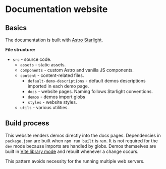 # Documentation website

## Basics

The documentation is built with [Astro Starlight](https://starlight.astro.build/).

**File structure:**

- `src` - source code.
   - `assets` - static assets.
   - `components` - custom Astro and vanilla JS components.
   - `content` - content-related files.
      - `default-demo-descriptions` - default demos descriptions imported in each demo page.
      - `docs` - website pages. Naming follows Starlight conventions.
      - `demos` - demos import globs
      - `styles` - website styles.
   - `utils` - various utilities.

## Build process

This website renders demos directly into the docs pages. Dependencies in `package.json` are built when
`npm run built` is ran. It is not required for the `dev` mode because imports are handled by globs.
Demos themselves are built in [Vite library mode](https://vite.dev/guide/build.html#library-mode) and rebuilt whenever
a change occurs.

This pattern avoids necessity for the running multiple web servers.
